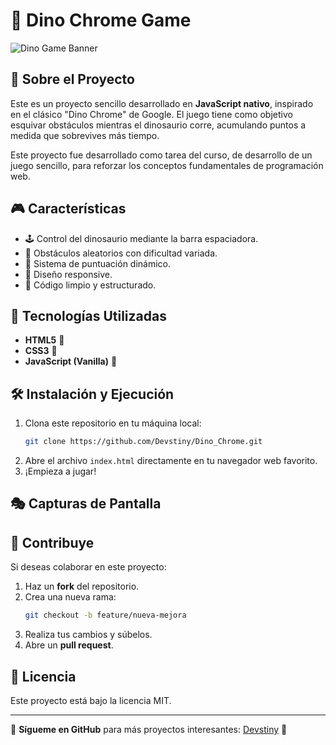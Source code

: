 # 🦖 Dino Chrome Game

![Dino Game Banner]([https://upload.wikimedia.org/wikipedia/commons/1/1c/Dino_Chrome_Icon.png](https://imgur.com/a/bpIzfT0))

## 🌟 Sobre el Proyecto
Este es un proyecto sencillo desarrollado en **JavaScript nativo**, inspirado en el clásico "Dino Chrome" de Google. El juego tiene como objetivo esquivar obstáculos mientras el dinosaurio corre, acumulando puntos a medida que sobrevives más tiempo.

Este proyecto fue desarrollado como tarea del curso, de desarrollo de un juego sencillo, para reforzar los conceptos fundamentales de programación web.

## 🎮 Características
- 🕹️ Control del dinosaurio mediante la barra espaciadora.
- 🌵 Obstáculos aleatorios con dificultad variada.
- 🎯 Sistema de puntuación dinámico.
- 📏 Diseño responsive.
- 💾 Código limpio y estructurado.

## 🚀 Tecnologías Utilizadas
- **HTML5** 🧱
- **CSS3** 🎨
- **JavaScript (Vanilla)** 📜

## 🛠 Instalación y Ejecución
1. Clona este repositorio en tu máquina local:
   ```bash
   git clone https://github.com/Devstiny/Dino_Chrome.git
   ```
2. Abre el archivo `index.html` directamente en tu navegador web favorito.
3. ¡Empieza a jugar!

## 🎭 Capturas de Pantalla

## 🤗 Contribuye
Si deseas colaborar en este proyecto:
1. Haz un **fork** del repositorio.
2. Crea una nueva rama:
   ```bash
   git checkout -b feature/nueva-mejora
   ```
3. Realiza tus cambios y súbelos.
4. Abre un **pull request**.

## 📜 Licencia
Este proyecto está bajo la licencia MIT.

---
📌 **Sígueme en GitHub** para más proyectos interesantes: [Devstiny](https://github.com/Devstiny) 🚀
